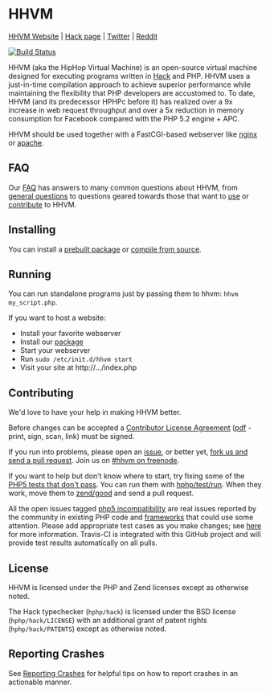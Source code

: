 # HHVM

[HHVM Website](http://hhvm.com) |
[Hack page](http://hacklang.org) |
[Twitter](https://twitter.com/HipHopVM) |
[Reddit](http://www.reddit.com/r/hhvm)

[![Build Status](https://travis-ci.org/facebook/hhvm.svg?branch=master)](https://travis-ci.org/facebook/hhvm)

HHVM (aka the HipHop Virtual Machine) is an open-source virtual machine designed for executing programs written in [Hack](http://hacklang.org) and PHP. HHVM uses a just-in-time compilation approach to achieve superior performance while maintaining the flexibility that PHP developers are accustomed to. To date, HHVM (and its predecessor HPHPc before it) has realized over a 9x increase in web request throughput and over a 5x reduction in memory consumption for Facebook compared with the PHP 5.2 engine + APC.

HHVM should be used together with a FastCGI-based webserver like [nginx](https://github.com/facebook/hhvm/wiki/FastCGI#making-it-work-with-nginx) or [apache](https://github.com/facebook/hhvm/wiki/FastCGI#making-it-work-with-apache).

## FAQ

Our [FAQ](https://github.com/facebook/hhvm/wiki/FAQ) has answers to many common questions about HHVM, from [general questions](https://github.com/facebook/hhvm/wiki/FAQ#general) to questions geared towards those that want to [use](https://github.com/facebook/hhvm/wiki/FAQ#users) or [contribute](https://github.com/facebook/hhvm/wiki/FAQ#contributors) to HHVM.


## Installing

You can install a [prebuilt package](https://github.com/facebook/hhvm/wiki/Prebuilt%20Packages%20for%20HHVM) or [compile from source](https://github.com/facebook/hhvm/wiki/Building%20and%20Installing%20HHVM).


## Running

You can run standalone programs just by passing them to hhvm: `hhvm my_script.php`.

If you want to host a website: 
* Install your favorite webserver
* Install our [package](https://github.com/facebook/hhvm/wiki/Prebuilt%20Packages%20for%20HHVM)
* Start your webserver
* Run `sudo /etc/init.d/hhvm start`
* Visit your site at http://.../index.php

## Contributing

We'd love to have your help in making HHVM better.

Before changes can be accepted a [Contributor License Agreement](http://code.facebook.com/cla) ([pdf](https://github.com/facebook/hhvm/raw/master/hphp/doc/FB_Individual_CLA.pdf) - print, sign, scan, link) must be signed.

If you run into problems, please open an [issue](http://github.com/facebook/hhvm/issues), or better yet, [fork us and send a pull request](https://github.com/facebook/hhvm/pulls). Join us on [#hhvm on freenode](http://webchat.freenode.net/?channels=hhvm).

If you want to help but don't know where to start, try fixing some of the [PHP5 tests that don't pass](hphp/test/zend/bad). You can run them with [hphp/test/run](hphp/test/run). When they work, move them to [zend/good](hphp/test/zend/good) and send a pull request.

All the open issues tagged [php5 incompatibility](https://github.com/facebook/hhvm/issues?labels=php5+incompatibility&page=1&state=open) are real issues reported by the community in existing PHP code and [frameworks](https://github.com/facebook/hhvm/wiki/OSS-PHP-Frameworks-Unit-Testing:-General) that could use some attention. Please add appropriate test cases as you make changes; see [here](hphp/test) for more information. Travis-CI is integrated with this GitHub project and will provide test results automatically on all pulls.


## License

HHVM is licensed under the PHP and Zend licenses except as otherwise noted.

The Hack typechecker (`hphp/hack`) is licensed under the BSD license (`hphp/hack/LICENSE`) with an additional grant of patent rights (`hphp/hack/PATENTS`) except as otherwise noted.

## Reporting Crashes

See [Reporting Crashes](https://github.com/facebook/hhvm/wiki/Reporting-Crashes) for helpful tips on how to report crashes in an actionable manner.
